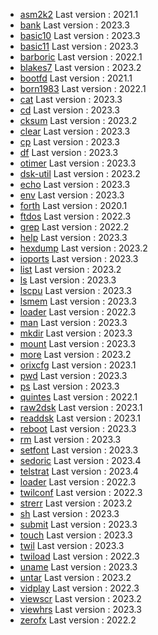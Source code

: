 * [asm2k2](../asm2k2) Last version : 2021.1
* [bank](../bank) Last version : 2023.3
* [basic10](../basic10) Last version : 2023.3
* [basic11](../basic11) Last version : 2023.3
* [barboric](../barboric) Last version : 2022.1
* [blakes7](../blakes7) Last version : 2023.2
* [bootfd](../bootfd) Last version : 2021.1
* [born1983](../born1983) Last version : 2022.1
* [cat](../cat) Last version : 2023.3
* [cd](../cd) Last version : 2023.3
* [cksum](../cksum) Last version : 2023.2
* [clear](../clear) Last version : 2023.3
* [cp](../cp) Last version : 2023.3
* [df](../df) Last version : 2023.3
* [otimer](../otimer) Last version : 2023.3
* [dsk-util](../dsk-util) Last version : 2023.2
* [echo](../echo) Last version : 2023.3
* [env](../env) Last version : 2023.3
* [forth](../forth) Last version : 2020.1
* [ftdos](../ftdos) Last version : 2022.3
* [grep](../grep) Last version : 2022.2
* [help](../help) Last version : 2023.3
* [hexdump](../hexdump) Last version : 2023.2
* [ioports](../ioports) Last version : 2023.3
* [list](../list) Last version : 2023.2
* [ls](../ls) Last version : 2023.3
* [lscpu](../lscpu) Last version : 2023.3
* [lsmem](../lsmem) Last version : 2023.3
* [loader](../loader) Last version : 2022.3
* [man](../man) Last version : 2023.3
* [mkdir](../mkdir) Last version : 2023.3
* [mount](../mount) Last version : 2023.3
* [more](../more) Last version : 2023.2
* [orixcfg](../orixcfg) Last version : 2023.1
* [pwd](../pwd) Last version : 2023.3
* [ps](../ps) Last version : 2023.3
* [quintes](../quintes) Last version : 2022.1
* [raw2dsk](../raw2dsk) Last version : 2023.1
* [readdsk](../readdsk) Last version : 2023.1
* [reboot](../reboot) Last version : 2023.3
* [rm](../rm) Last version : 2023.3
* [setfont](../setfont) Last version : 2023.3
* [sedoric](../sedoric) Last version : 2023.4
* [telstrat](../telstrat) Last version : 2023.4
* [loader](../loader) Last version : 2022.3
* [twilconf](../twilconf) Last version : 2022.3
* [strerr](../strerr) Last version : 2023.2
* [sh](../sh) Last version : 2023.3
* [submit](../submit) Last version : 2023.3
* [touch](../touch) Last version : 2023.3
* [twil](../twil) Last version : 2023.3
* [twiload](../twiload) Last version : 2022.3
* [uname](../uname) Last version : 2023.3
* [untar](../untar) Last version : 2023.2
* [vidplay](../vidplay) Last version : 2022.3
* [viewscr](../viewscr) Last version : 2023.2
* [viewhrs](../viewhrs) Last version : 2023.3
* [zerofx](../zerofx) Last version : 2022.2

